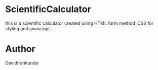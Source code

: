 # ScientificCalculator
this is a scientific calculator created using HTML
form method ,CSS for styling and javascript.

# Author
DavidIrankunda
